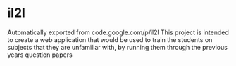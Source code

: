 # il2l
Automatically exported from code.google.com/p/il2l
This project is intended to create a web application that would be used to train the students on subjects that they are unfamiliar with, by running them through the previous years question papers
